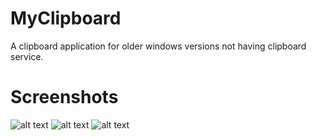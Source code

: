 # MyClipboard
A clipboard application for older windows versions not having clipboard service.

# Screenshots
![alt text](https://github.com/[LasithEranga]/[MyClipboard]/blob/[master]/MyClipboard3.png?raw=true)
![alt text](https://github.com/[LasithEranga]/[MyClipboard]/blob/[master]/MyClipboard2.png?raw=true)
![alt text](https://github.com/[LasithEranga]/[MyClipboard]/blob/[master]/MyClipboard1.png?raw=true)

